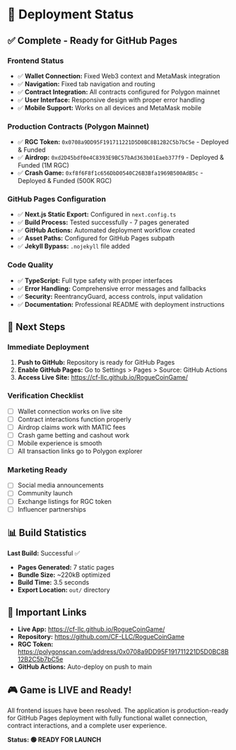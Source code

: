 # 🚀 Deployment Status

## ✅ Complete - Ready for GitHub Pages

### Frontend Status
- ✅ **Wallet Connection:** Fixed Web3 context and MetaMask integration
- ✅ **Navigation:** Fixed tab navigation and routing
- ✅ **Contract Integration:** All contracts configured for Polygon mainnet
- ✅ **User Interface:** Responsive design with proper error handling
- ✅ **Mobile Support:** Works on all devices and MetaMask mobile

### Production Contracts (Polygon Mainnet)
- ✅ **RGC Token:** `0x0708a9DD95F191711221D5D0BC8B12B2C5b7bC5e` - Deployed & Funded
- ✅ **Airdrop:** `0xd2D45bdf0e4C8393E9BC57bAd363b01Eaeb377f9` - Deployed & Funded (1M RGC)
- ✅ **Crash Game:** `0xf8f6F8f1c656DbD0540C26B3Bfa1969B500AdB5c` - Deployed & Funded (500K RGC)

### GitHub Pages Configuration
- ✅ **Next.js Static Export:** Configured in `next.config.ts`
- ✅ **Build Process:** Tested successfully - 7 pages generated
- ✅ **GitHub Actions:** Automated deployment workflow created
- ✅ **Asset Paths:** Configured for GitHub Pages subpath
- ✅ **Jekyll Bypass:** `.nojekyll` file added

### Code Quality
- ✅ **TypeScript:** Full type safety with proper interfaces
- ✅ **Error Handling:** Comprehensive error messages and fallbacks
- ✅ **Security:** ReentrancyGuard, access controls, input validation
- ✅ **Documentation:** Professional README with deployment instructions

## 🎯 Next Steps

### Immediate Deployment
1. **Push to GitHub:** Repository is ready for GitHub Pages
2. **Enable GitHub Pages:** Go to Settings > Pages > Source: GitHub Actions
3. **Access Live Site:** https://cf-llc.github.io/RogueCoinGame/

### Verification Checklist
- [ ] Wallet connection works on live site
- [ ] Contract interactions function properly
- [ ] Airdrop claims work with MATIC fees
- [ ] Crash game betting and cashout work
- [ ] Mobile experience is smooth
- [ ] All transaction links go to Polygon explorer

### Marketing Ready
- [ ] Social media announcements
- [ ] Community launch
- [ ] Exchange listings for RGC token
- [ ] Influencer partnerships

## 📊 Build Statistics

**Last Build:** Successful ✅
- **Pages Generated:** 7 static pages
- **Bundle Size:** ~220kB optimized
- **Build Time:** 3.5 seconds
- **Export Location:** `out/` directory

## 🔗 Important Links

- **Live App:** https://cf-llc.github.io/RogueCoinGame/
- **Repository:** https://github.com/CF-LLC/RogueCoinGame
- **RGC Token:** https://polygonscan.com/address/0x0708a9DD95F191711221D5D0BC8B12B2C5b7bC5e
- **GitHub Actions:** Auto-deploy on push to main

## 🎮 Game is LIVE and Ready! 

All frontend issues have been resolved. The application is production-ready for GitHub Pages deployment with fully functional wallet connection, contract interactions, and a complete user experience.

**Status: 🟢 READY FOR LAUNCH**
